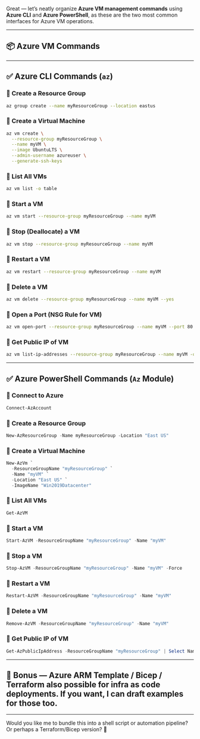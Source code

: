 Great — let’s neatly organize **Azure VM management commands** using **Azure CLI** and **Azure PowerShell**, as these are the two most common interfaces for Azure VM operations.

---

## 📦 Azure VM Commands

---

## ✅ Azure CLI Commands (`az`)

### 🔹 Create a Resource Group

```bash
az group create --name myResourceGroup --location eastus
```

### 🔹 Create a Virtual Machine

```bash
az vm create \
  --resource-group myResourceGroup \
  --name myVM \
  --image UbuntuLTS \
  --admin-username azureuser \
  --generate-ssh-keys
```

### 🔹 List All VMs

```bash
az vm list -o table
```

### 🔹 Start a VM

```bash
az vm start --resource-group myResourceGroup --name myVM
```

### 🔹 Stop (Deallocate) a VM

```bash
az vm stop --resource-group myResourceGroup --name myVM
```

### 🔹 Restart a VM

```bash
az vm restart --resource-group myResourceGroup --name myVM
```

### 🔹 Delete a VM

```bash
az vm delete --resource-group myResourceGroup --name myVM --yes
```

### 🔹 Open a Port (NSG Rule for VM)

```bash
az vm open-port --resource-group myResourceGroup --name myVM --port 80
```

### 🔹 Get Public IP of VM

```bash
az vm list-ip-addresses --resource-group myResourceGroup --name myVM -o table
```

---

## ✅ Azure PowerShell Commands (`Az` Module)

### 🔹 Connect to Azure

```powershell
Connect-AzAccount
```

### 🔹 Create a Resource Group

```powershell
New-AzResourceGroup -Name myResourceGroup -Location "East US"
```

### 🔹 Create a Virtual Machine

```powershell
New-AzVm `
  -ResourceGroupName "myResourceGroup" `
  -Name "myVM" `
  -Location "East US" `
  -ImageName "Win2019Datacenter"
```

### 🔹 List All VMs

```powershell
Get-AzVM
```

### 🔹 Start a VM

```powershell
Start-AzVM -ResourceGroupName "myResourceGroup" -Name "myVM"
```

### 🔹 Stop a VM

```powershell
Stop-AzVM -ResourceGroupName "myResourceGroup" -Name "myVM" -Force
```

### 🔹 Restart a VM

```powershell
Restart-AzVM -ResourceGroupName "myResourceGroup" -Name "myVM"
```

### 🔹 Delete a VM

```powershell
Remove-AzVM -ResourceGroupName "myResourceGroup" -Name "myVM"
```

### 🔹 Get Public IP of VM

```powershell
Get-AzPublicIpAddress -ResourceGroupName "myResourceGroup" | Select Name, IpAddress
```

---

## 📌 Bonus — Azure ARM Template / Bicep / Terraform also possible for infra as code deployments. If you want, I can draft examples for those too.

---

Would you like me to bundle this into a shell script or automation pipeline? Or perhaps a Terraform/Bicep version? 🚀
